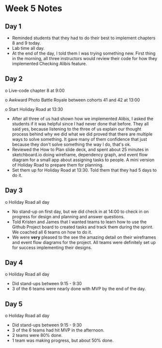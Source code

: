# Week 5 Notes

## Day 1

* Reminded students that they had to do their best to implement chapters 8 and 9 today.
* Lab time all day.
* At the end of the day, I told them I was trying something new. First thing in the morning, all three instructors would review their code for how they implemented Checking Alibis feature.

## Day 2

o Live-code chapter 8 at 9:00

o Awkward Photo Battle Royale between cohorts 41 and 42 at 13:00

o Start Holiday Road at 13:30

* After all three of us had shown how we implemented Alibis, I asked the students if it was helpful since I had never done that before. They all said yes, because listening to the three of us explain our thought process behind why we did what we did proved that there are multiple ways to solve something. It gave many of them confidence that just because they don't solve something the way I do, that's ok.
* Reviewed the How to Plan slide deck, and spent about 25 minutes in sketchboard.io doing wireframe, dependency graph, and event flow diagram for a small app about assigning tasks to people. A mini version of Holiday Road to prepare them for planning.
* Set them up for Holiday Road at 13:30. Told them that they had 5 days to do it.

## Day 3

o Holiday Road all day

* No stand-up on first day, but we did check in at 14:00 to check in on progress for design and planning and answer questions.
* Told Kristen and James that I wanted teams to learn how to use the Github Project board to created tasks and track them during the sprint. We coached all 6 teams on how to do it.
* We were **very** pleased to the see the amazing detail on their wireframes and event flow diagrams for the project. All teams were definitely set up for success implementing their designs.


## Day 4

o Holiday Road all day

* Did stand-ups between 9:15 - 9:30
* 3 of the 6 teams were nearly done with MVP by the end of the day.

## Day 5

o Holiday Road all day

* Did stand-ups between 9:15 - 9:30
* 3 of the 6 teams had hit MVP in the afternoon.
* 2 teams were 80% done.
* 1 team was making progress, but about 50% done.